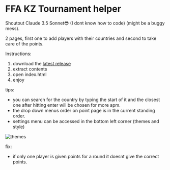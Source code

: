 # FFA KZ Tournament helper
Shoutout Claude 3.5 Sonnet😎 (I dont know how to code) (might be a buggy mess).

2 pages, first one to add players with their countries and second to take care of the points.

Instructions: 
1.  download the [latest release](https://github.com/jakkekz/FFAKZ/releases/latest)
2.  extract contents
3.  open index.html
4. enjoy

tips:
- you can search for the country by typing the start of it and the closest one after hitting enter will be chosen for more apm.
- the drop down menus order on point page is in the current standing order.
- settings menu can be accessed in the bottom left corner (themes and style)

![themes](https://i.imgur.com/eWTE6WF.png)

fix: 
- if only one player is given points for a round it doesnt give the correct points.